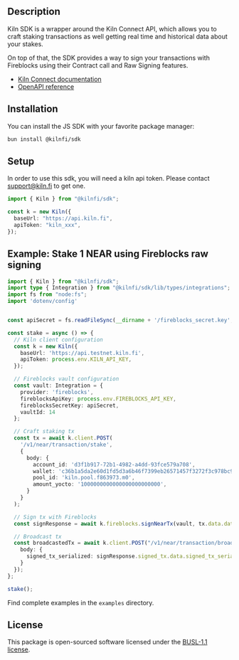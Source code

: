 ## Description

Kiln SDK is a wrapper around the Kiln Connect API, which allows you to craft staking transactions as well getting real time and historical data about your stakes.

On top of that, the SDK provides a way to sign your transactions with Fireblocks using their Contract call and Raw Signing features. 

- [Kiln Connect documentation](https://docs.kiln.fi/v1/connect/overview)
- [OpenAPI reference](https://docs.api.kiln.fi/reference/getaccounts)

## Installation

You can install the JS SDK with your favorite package manager:

```sh
bun install @kilnfi/sdk
```

## Setup

In order to use this sdk, you will need a kiln api token.
Please contact support@kiln.fi to get one.

```typescript
import { Kiln } from "@kilnfi/sdk";

const k = new Kiln({
  baseUrl: "https://api.kiln.fi",
  apiToken: "kiln_xxx",
});
```


## Example: Stake 1 NEAR using Fireblocks raw signing
```typescript
import { Kiln } from "@kilnfi/sdk";
import type { Integration } from "@kilnfi/sdk/lib/types/integrations";
import fs from "node:fs";
import 'dotenv/config'


const apiSecret = fs.readFileSync(__dirname + '/fireblocks_secret.key', 'utf8');

const stake = async () => {
  // Kiln client configuration
  const k = new Kiln({
    baseUrl: 'https://api.testnet.kiln.fi',
    apiToken: process.env.KILN_API_KEY,
  });

  // Fireblocks vault configuration
  const vault: Integration = {
    provider: 'fireblocks',
    fireblocksApiKey: process.env.FIREBLOCKS_API_KEY,
    fireblocksSecretKey: apiSecret,
    vaultId: 14
  };

  // Craft staking tx
  const tx = await k.client.POST(
    '/v1/near/transaction/stake',
    {
      body: {
        account_id: 'd3f1b917-72b1-4982-a4dd-93fce579a708',
        wallet: 'c36b1a5da2e60d1fd5d3a6b46f7399eb26571457f3272f3c978bc9527ad2335f',
        pool_id: 'kiln.pool.f863973.m0',
        amount_yocto: '1000000000000000000000000',
      }
    }
  );

  // Sign tx with Fireblocks
  const signResponse = await k.fireblocks.signNearTx(vault, tx.data.data, "NEAR_TEST");

  // Broadcast tx
  const broadcastedTx = await k.client.POST("/v1/near/transaction/broadcast", {
    body: {
      signed_tx_serialized: signResponse.signed_tx.data.signed_tx_serialized,
    }
  });
};

stake();
```
Find complete examples in the `examples` directory.

## License

This package is open-sourced software licensed under the [BUSL-1.1 license](https://github.com/kilnfi/sdk-js/blob/main/LICENSE).
